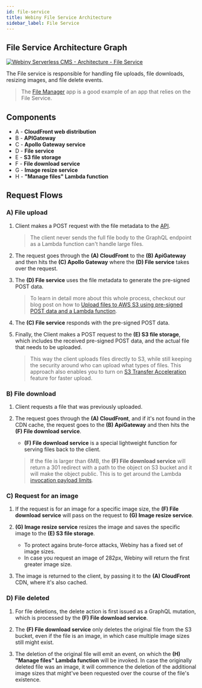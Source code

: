 ```yaml
---
id: file-service
title: Webiny File Service Architecture
sidebar_label: File Service
---
```


## File Service Architecture Graph
[![Webiny Serverless CMS - Architecture - File Service](/img/deep-dive/architecture/webiny-architecture-file-service.png)](/img/deep-dive/architecture/webiny-architecture-file-service.png)

The File service is responsible for handling file uploads, file downloads, resizing images, and file delete events.

> The [File Manager](http://localhost:3000/docs/webiny-apps/file-manager/getting-started) app is a good example of an app that relies on the File Service.

## Components
- A - **CloudFront web distribution**
- B - **APIGateway**
- C - **Apollo Gateway service**
- D - **File service**
- E - **S3 file storage**
- F - **File download service**
- G - **Image resize service**
- H - **"Manage files" Lambda function**

## Request Flows

### A) File upload

1. Client makes a POST request with the file metadata to the [API](http://localhost:3000/docs/deep-dive/architecture/api).

    > The client never sends the full file body to the GraphQL endpoint as a Lambda function can't handle large files.

2. The request goes through the **(A) CloudFront** to the **(B) ApiGateway** and then hits the **(C) Apollo Gateway** where the **(D) File service** takes over the request.

3. The **(D) File service** uses the file metadata to generate the pre-signed POST data.
    > To learn in detail more about this whole process, checkout our blog post on how to [Upload files to AWS S3 using pre-signed POST data and a Lambda function](https://blog.webiny.com/upload-files-to-aws-s3-using-pre-signed-post-data-and-a-lambda-function-7a9fb06d56c1).

4. The **(C) File service** responds with the pre-signed POST data.

5. Finally, the Client makes a POST request to the **(E) S3 file storage**, which includes the received pre-signed POST data, and the actual file that needs to be uploaded.
    > This way the client uploads files directly to S3, while still keeping the security around who can upload what types of files.
    > This approach also enables you to turn on [S3 Transfer Acceleration](https://docs.aws.amazon.com/AmazonS3/latest/dev/transfer-acceleration.html) feature for faster upload.


### B) File download
1. Client requests a file that was previously uploaded.

2. The request goes through the **(A) CloudFront**, and if it's not found in the CDN cache, the request goes to the **(B) ApiGateway** and then hits the **(F) File download service**.

    - **(F) File download service** is a special lightweight function for serving files back to the client.

    > If the file is larger than 6MB, the **(F) File download service** will return a 301 redirect with a path to the object on S3 bucket and it will make the object public. This is to get around the Lambda [invocation payload limits](https://docs.aws.amazon.com/lambda/latest/dg/gettingstarted-limits.html).

### C) Request for an image

1. If the request is for an image for a specific image size, the **(F) File download service** will pass on the request to **(G) Image resize service**.

2. **(G) Image resize service** resizes the image and saves the specific image to the **(E) S3 file storage**. 
    - To protect agains brute-force attacks, Webiny has a fixed set of image sizes.
    - In case you request an image of 282px, Webiny will return the first greater image size.

3. The image is returned to the client, by passing it to the **(A) CloudFront** CDN, where it's also cached.

### D) File deleted

1. For file deletions, the delete action is first issued as a GraphQL mutation, which is processed by the **(F) File download service**.

2. The **(F) File download service** only deletes the original file from the S3 bucket, even if the file is an image, in which case multiple image sizes still might exist. 

3. The deletion of the original file will emit an event, on which the **(H) "Manage files" Lambda function** will be invoked. In case the originally deleted file was an image, it will commence the deletion of the additional image sizes that might've been requested over the course of the file's existence. 
